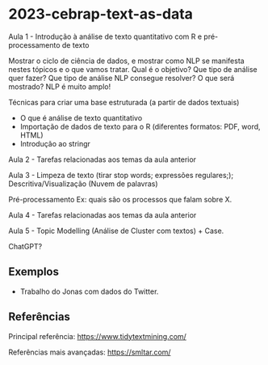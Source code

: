 
# 2023-cebrap-text-as-data


Aula 1 - Introdução à análise de texto quantitativo com R e pré-processamento de texto

Mostrar o ciclo de ciência de dados, e mostrar como NLP se manifesta nestes tópicos e o que vamos tratar.
Qual é o objetivo?
Que tipo de análise quer fazer?
Que tipo de análise NLP consegue resolver?
O que será mostrado? NLP é muito amplo!

Técnicas para criar uma base estruturada (a partir de dados textuais)

  - O que é análise de texto quantitativo
  - Importação de dados de texto para o R (diferentes formatos: PDF, word, HTML)
  - Introdução ao stringr

Aula 2 - Tarefas relacionadas aos temas da aula anterior

Aula 3 - Limpeza de texto (tirar stop words; expressões regulares;); Descritiva/Visualização (Nuvem de palavras) 

Pré-processamento
Ex: quais são os processos que falam sobre X.

Aula 4 - Tarefas relacionadas aos temas da aula anterior

Aula 5 - Topic Modelling (Análise de Cluster com textos) + Case.


ChatGPT?

## Exemplos


- Trabalho do Jonas com dados do Twitter.


## Referências

Principal referência: https://www.tidytextmining.com/

Referências mais avançadas: https://smltar.com/